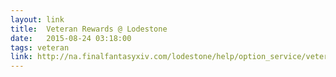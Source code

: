 ```yaml
---
layout: link
title:  Veteran Rewards @ Lodestone
date:   2015-08-24 03:18:00
tags: veteran
link: http://na.finalfantasyxiv.com/lodestone/help/option_service/veteran_rewards/
---
```


